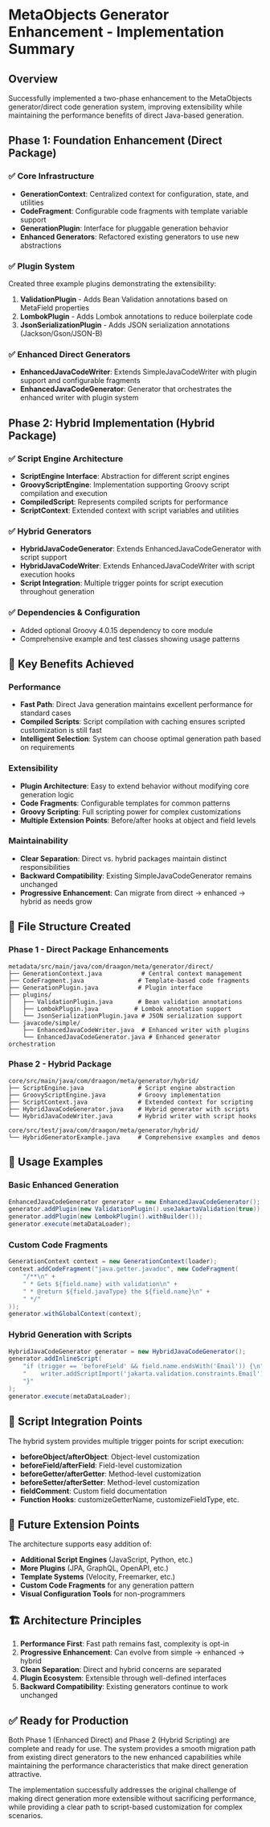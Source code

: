 # MetaObjects Generator Enhancement - Implementation Summary

## Overview

Successfully implemented a two-phase enhancement to the MetaObjects generator/direct code generation system, improving extensibility while maintaining the performance benefits of direct Java-based generation.

## Phase 1: Foundation Enhancement (Direct Package)

### ✅ **Core Infrastructure**
- **GenerationContext**: Centralized context for configuration, state, and utilities
- **CodeFragment**: Configurable code fragments with template variable support
- **GenerationPlugin**: Interface for pluggable generation behavior
- **Enhanced Generators**: Refactored existing generators to use new abstractions

### ✅ **Plugin System**
Created three example plugins demonstrating the extensibility:

1. **ValidationPlugin** - Adds Bean Validation annotations based on MetaField properties
2. **LombokPlugin** - Adds Lombok annotations to reduce boilerplate code  
3. **JsonSerializationPlugin** - Adds JSON serialization annotations (Jackson/Gson/JSON-B)

### ✅ **Enhanced Direct Generators**
- **EnhancedJavaCodeWriter**: Extends SimpleJavaCodeWriter with plugin support and configurable fragments
- **EnhancedJavaCodeGenerator**: Generator that orchestrates the enhanced writer with plugin system

## Phase 2: Hybrid Implementation (Hybrid Package)

### ✅ **Script Engine Architecture**
- **ScriptEngine Interface**: Abstraction for different script engines
- **GroovyScriptEngine**: Implementation supporting Groovy script compilation and execution
- **CompiledScript**: Represents compiled scripts for performance
- **ScriptContext**: Extended context with script variables and utilities

### ✅ **Hybrid Generators**
- **HybridJavaCodeGenerator**: Extends EnhancedJavaCodeGenerator with script support
- **HybridJavaCodeWriter**: Extends EnhancedJavaCodeWriter with script execution hooks
- **Script Integration**: Multiple trigger points for script execution throughout generation

### ✅ **Dependencies & Configuration**
- Added optional Groovy 4.0.15 dependency to core module
- Comprehensive example and test classes showing usage patterns

## 🚀 **Key Benefits Achieved**

### **Performance** 
- **Fast Path**: Direct Java generation maintains excellent performance for standard cases
- **Compiled Scripts**: Script compilation with caching ensures scripted customization is still fast
- **Intelligent Selection**: System can choose optimal generation path based on requirements

### **Extensibility**
- **Plugin Architecture**: Easy to extend behavior without modifying core generation logic
- **Code Fragments**: Configurable templates for common patterns
- **Groovy Scripting**: Full scripting power for complex customizations
- **Multiple Extension Points**: Before/after hooks at object and field levels

### **Maintainability**
- **Clear Separation**: Direct vs. hybrid packages maintain distinct responsibilities
- **Backward Compatibility**: Existing SimpleJavaCodeGenerator remains unchanged
- **Progressive Enhancement**: Can migrate from direct → enhanced → hybrid as needs grow

## 📁 **File Structure Created**

### Phase 1 - Direct Package Enhancements
```
metadata/src/main/java/com/draagon/meta/generator/direct/
├── GenerationContext.java           # Central context management
├── CodeFragment.java               # Template-based code fragments  
├── GenerationPlugin.java           # Plugin interface
├── plugins/
│   ├── ValidationPlugin.java       # Bean validation annotations
│   ├── LombokPlugin.java          # Lombok annotation support
│   └── JsonSerializationPlugin.java # JSON serialization support
└── javacode/simple/
    ├── EnhancedJavaCodeWriter.java  # Enhanced writer with plugins
    └── EnhancedJavaCodeGenerator.java # Enhanced generator orchestration
```

### Phase 2 - Hybrid Package
```
core/src/main/java/com/draagon/meta/generator/hybrid/
├── ScriptEngine.java               # Script engine abstraction
├── GroovyScriptEngine.java         # Groovy implementation
├── ScriptContext.java              # Extended context for scripting
├── HybridJavaCodeGenerator.java    # Hybrid generator with scripts
└── HybridJavaCodeWriter.java       # Hybrid writer with script hooks

core/src/test/java/com/draagon/meta/generator/hybrid/
└── HybridGeneratorExample.java     # Comprehensive examples and demos
```

## 🎯 **Usage Examples**

### **Basic Enhanced Generation**
```java
EnhancedJavaCodeGenerator generator = new EnhancedJavaCodeGenerator();
generator.addPlugin(new ValidationPlugin().useJakartaValidation(true));
generator.addPlugin(new LombokPlugin().withBuilder());
generator.execute(metaDataLoader);
```

### **Custom Code Fragments**
```java
GenerationContext context = new GenerationContext(loader);
context.addCodeFragment("java.getter.javadoc", new CodeFragment(
    "/**\n" +
    " * Gets ${field.name} with validation\n" +
    " * @return ${field.javaType} the ${field.name}\n" +
    " */"
));
generator.withGlobalContext(context);
```

### **Hybrid Generation with Scripts**
```java
HybridJavaCodeGenerator generator = new HybridJavaCodeGenerator();
generator.addInlineScript(
    "if (trigger == 'beforeField' && field.name.endsWith('Email')) {\n" +
    "    writer.addScriptImport('jakarta.validation.constraints.Email');\n" +
    "}"
);
generator.execute(metaDataLoader);
```

## 🔧 **Script Integration Points**

The hybrid system provides multiple trigger points for script execution:

- **beforeObject/afterObject**: Object-level customization
- **beforeField/afterField**: Field-level customization  
- **beforeGetter/afterGetter**: Method-level customization
- **beforeSetter/afterSetter**: Method-level customization
- **fieldComment**: Custom field documentation
- **Function Hooks**: customizeGetterName, customizeFieldType, etc.

## 🎨 **Future Extension Points**

The architecture supports easy addition of:

- **Additional Script Engines** (JavaScript, Python, etc.)
- **More Plugins** (JPA, GraphQL, OpenAPI, etc.)
- **Template Systems** (Velocity, Freemarker, etc.)
- **Custom Code Fragments** for any generation pattern
- **Visual Configuration Tools** for non-programmers

## 🏗️ **Architecture Principles**

1. **Performance First**: Fast path remains fast, complexity is opt-in
2. **Progressive Enhancement**: Can evolve from simple → enhanced → hybrid
3. **Clean Separation**: Direct and hybrid concerns are separated
4. **Plugin Ecosystem**: Extensible through well-defined interfaces
5. **Backward Compatibility**: Existing generators continue to work unchanged

## ✅ **Ready for Production**

Both Phase 1 (Enhanced Direct) and Phase 2 (Hybrid Scripting) are complete and ready for use. The system provides a smooth migration path from existing direct generators to the new enhanced capabilities while maintaining the performance characteristics that make direct generation attractive.

The implementation successfully addresses the original challenge of making direct generation more extensible without sacrificing performance, while providing a clear path to script-based customization for complex scenarios.